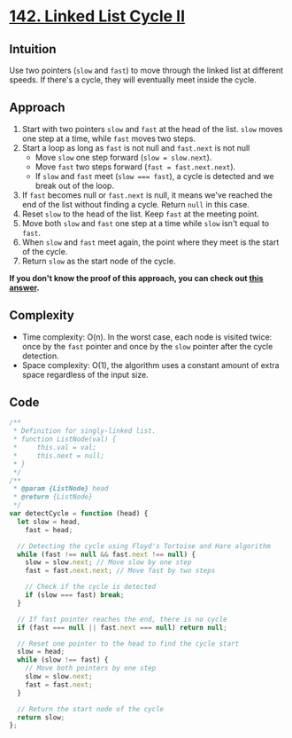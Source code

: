 # [142. Linked List Cycle II](https://leetcode.com/problems/linked-list-cycle-ii/description/)

## Intuition

Use two pointers (`slow` and `fast`) to move through the linked list at different speeds. If there's a cycle, they will eventually meet inside the cycle.

## Approach

1. Start with two pointers `slow` and `fast` at the head of the list. `slow` moves one step at a time, while `fast` moves two steps.
2. Start a loop as long as `fast` is not null and `fast.next` is not null
   - Move `slow` one step forward (`slow = slow.next`).
   - Move `fast` two steps forward (`fast = fast.next.next`).
   - If `slow` and `fast` meet (`slow === fast`), a cycle is detected and we break out of the loop.
3. If `fast` becomes null or `fast.next` is null, it means we've reached the end of the list without finding a cycle. Return `null` in this case.
4. Reset `slow` to the head of the list. Keep `fast` at the meeting point.
5. Move both `slow` and `fast` one step at a time while `slow` isn't equal to `fast`.
6. When `slow` and `fast` meet again, the point where they meet is the start of the cycle.
7. Return `slow` as the start node of the cycle.

**If you don't know the proof of this approach, you can check out [this answer](https://leetcode.com/problems/linked-list-cycle-ii/solutions/1701128/c-java-python-slow-and-fast-image-explanation-beginner-friendly/).**

## Complexity

- Time complexity: O(n). In the worst case, each node is visited twice: once by the `fast` pointer and once by the `slow` pointer after the cycle detection.
- Space complexity: O(1), the algorithm uses a constant amount of extra space regardless of the input size.

## Code

```javascript
/**
 * Definition for singly-linked list.
 * function ListNode(val) {
 *     this.val = val;
 *     this.next = null;
 * }
 */
/**
 * @param {ListNode} head
 * @return {ListNode}
 */
var detectCycle = function (head) {
  let slow = head,
    fast = head;

  // Detecting the cycle using Floyd's Tortoise and Hare algorithm
  while (fast !== null && fast.next !== null) {
    slow = slow.next; // Move slow by one step
    fast = fast.next.next; // Move fast by two steps

    // Check if the cycle is detected
    if (slow === fast) break;
  }

  // If fast pointer reaches the end, there is no cycle
  if (fast === null || fast.next === null) return null;

  // Reset one pointer to the head to find the cycle start
  slow = head;
  while (slow !== fast) {
    // Move both pointers by one step
    slow = slow.next;
    fast = fast.next;
  }

  // Return the start node of the cycle
  return slow;
};
```
